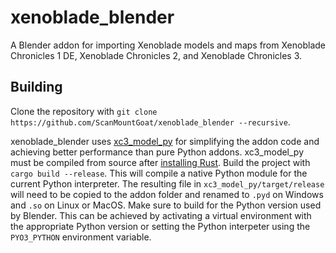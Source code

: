 # xenoblade_blender
A Blender addon for importing Xenoblade models and maps from Xenoblade Chronicles 1 DE, Xenoblade Chronicles 2, and Xenoblade Chronicles 3.

## Building
Clone the repository with `git clone https://github.com/ScanMountGoat/xenoblade_blender --recursive`. 

xenoblade_blender uses [xc3_model_py](https://github.com/ScanMountGoat/xc3_model_py) for simplifying the addon code and achieving better performance than pure Python addons. xc3_model_py must be compiled from source after [installing Rust](https://www.rust-lang.org/tools/install). Build the project with `cargo build --release`. This will compile a native Python module for the current Python interpreter. The resulting file in `xc3_model_py/target/release` will need to be copied to the addon folder and renamed to `.pyd` on Windows and `.so` on Linux or MacOS. Make sure to build for the Python version used by Blender. This can be achieved by activating a virtual environment with the appropriate Python version or setting the Python interpeter using the `PYO3_PYTHON` environment variable.